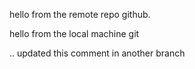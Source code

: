 hello from the remote repo github. 

hello from the local machine git

.. updated this comment in another branch 